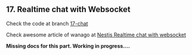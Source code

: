 ## 17. Realtime chat with Websocket

Check the code at branch [17-chat](https://gitlab.com/tienduy-nguyen/nestjs-flow/-/tree/17-chat)

Check awesome article of wanago at [Nestjs Realtime chat with websocket](https://wanago.io/2021/01/25/api-nestjs-chat-websockets/)

**Missing docs for this part. Working in progress....**
